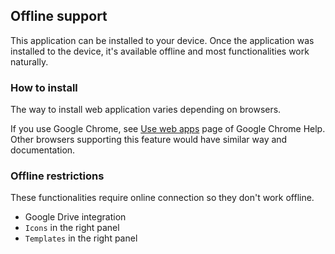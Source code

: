 ## Offline support
This application can be installed to your device. Once the application was installed to the device, it's available offline and most functionalities work naturally.

### How to install
The way to install web application varies depending on browsers.

If you use Google Chrome, see [Use web apps](https://support.google.com/chrome/answer/9658361?hl=en&co=GENIE.Platform%3DDesktop) page of Google Chrome Help.  
Other browsers supporting this feature would have similar way and documentation.

### Offline restrictions
These functionalities require online connection so they don't work offline.

- Google Drive integration
- `Icons` in the right panel
- `Templates` in the right panel

